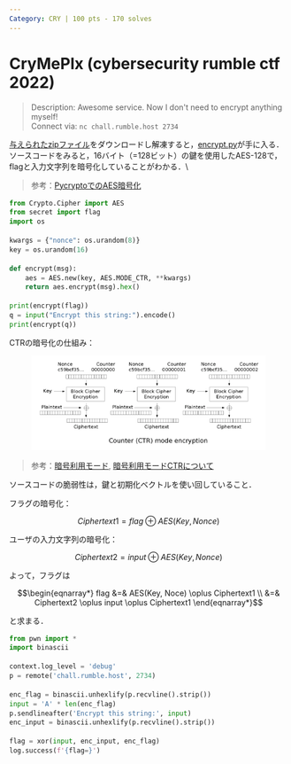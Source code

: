 ```yaml
---
Category: CRY | 100 pts - 170 solves
---
```


# CryMePlx (cybersecurity rumble ctf 2022)

> Description: Awesome service. Now I don't need to encrypt anything myself! \
> Connect via: `nc chall.rumble.host 2734`

[与えられたzipファイル](./given_files/download_cry_intro.zip)をダウンロードし解凍すると，[encrypt.py](./given_files/encrypt.py)が手に入る．\
ソースコードをみると，16バイト（=128ビット）の鍵を使用したAES-128で，flagと入力文字列を暗号化していることがわかる．\
> 参考：[PycryptoでのAES暗号化](https://morioh.com/p/c96bcbf9c28f)

```python
from Crypto.Cipher import AES
from secret import flag
import os

kwargs = {"nonce": os.urandom(8)}
key = os.urandom(16)

def encrypt(msg):
    aes = AES.new(key, AES.MODE_CTR, **kwargs)
    return aes.encrypt(msg).hex()

print(encrypt(flag))
q = input("Encrypt this string:").encode()
print(encrypt(q))
```

CTRの暗号化の仕組み：
<figure><img src="../assets/Ctr_encryption.png" alt=""><figcaption></figcaption></figure>

> 参考：[暗号利用モード](https://ja.wikipedia.org/wiki/%E6%9A%97%E5%8F%B7%E5%88%A9%E7%94%A8%E3%83%A2%E3%83%BC%E3%83%89), [暗号利用モードCTRについて](https://qiita.com/asksaito/items/130863fe9e6a08dcd65d)

ソースコードの脆弱性は，鍵と初期化ベクトルを使い回していること．

フラグの暗号化：

$$Ciphertext1 = flag \oplus AES(Key, Nonce)$$

ユーザの入力文字列の暗号化：

$$Ciphertext2 = input \oplus AES(Key, Nonce)$$

よって，フラグは
```math
\begin{eqnarray*}
flag &=& AES(Key, Noce) \oplus Ciphertext1 \\
&=& Ciphertext2 \oplus input \oplus Ciphertext1
\end{eqnarray*}
```
と求まる．

```python
from pwn import *
import binascii

context.log_level = 'debug'
p = remote('chall.rumble.host', 2734)

enc_flag = binascii.unhexlify(p.recvline().strip())
input = 'A' * len(enc_flag)
p.sendlineafter('Encrypt this string:', input)
enc_input = binascii.unhexlify(p.recvline().strip())

flag = xor(input, enc_input, enc_flag)
log.success(f'{flag=}')
```